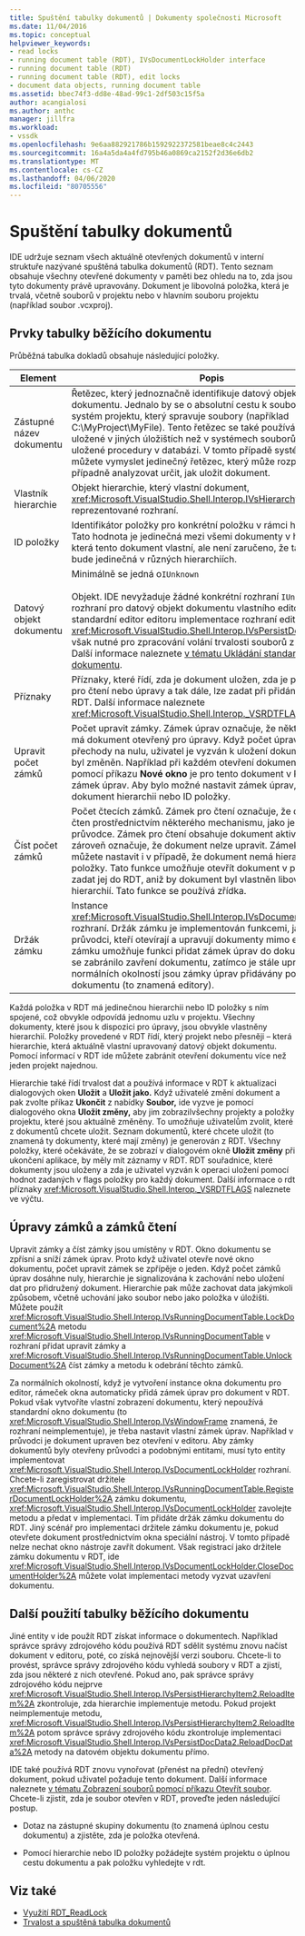 ```yaml
---
title: Spuštění tabulky dokumentů | Dokumenty společnosti Microsoft
ms.date: 11/04/2016
ms.topic: conceptual
helpviewer_keywords:
- read locks
- running document table (RDT), IVsDocumentLockHolder interface
- running document table (RDT)
- running document table (RDT), edit locks
- document data objects, running document table
ms.assetid: bbec74f3-dd8e-48ad-99c1-2df503c15f5a
author: acangialosi
ms.author: anthc
manager: jillfra
ms.workload:
- vssdk
ms.openlocfilehash: 9e6aa882921786b1592922372581beae8c4c2443
ms.sourcegitcommit: 16a4a5da4a4fd795b46a0869ca2152f2d36e6db2
ms.translationtype: MT
ms.contentlocale: cs-CZ
ms.lasthandoff: 04/06/2020
ms.locfileid: "80705556"
---
```

# <a name="running-document-table"></a>Spuštění tabulky dokumentů
IDE udržuje seznam všech aktuálně otevřených dokumentů v interní struktuře nazývané spuštěná tabulka dokumentů (RDT). Tento seznam obsahuje všechny otevřené dokumenty v paměti bez ohledu na to, zda jsou tyto dokumenty právě upravovány. Dokument je libovolná položka, která je trvalá, včetně souborů v projektu nebo v hlavním souboru projektu (například soubor .vcxproj).

## <a name="elements-of-the-running-document-table"></a>Prvky tabulky běžícího dokumentu
 Průběžná tabulka dokladů obsahuje následující položky.

|Element|Popis|
|-------------|-----------------|
|Zástupné název dokumentu|Řetězec, který jednoznačně identifikuje datový objekt dokumentu. Jednalo by se o absolutní cestu k souboru pro systém projektu, který spravuje soubory (například C:\MyProject\MyFile). Tento řetězec se také používá pro projekty uložené v jiných úložištích než v systémech souborů, jako jsou uložené procedury v databázi. V tomto případě systém projektu můžete vymyslet jedinečný řetězec, který může rozpoznat a případně analyzovat určit, jak uložit dokument.|
|Vlastník hierarchie|Objekt hierarchie, který vlastní dokument, <xref:Microsoft.VisualStudio.Shell.Interop.IVsHierarchy> reprezentované rozhraní.|
|ID položky|Identifikátor položky pro konkrétní položku v rámci hierarchie. Tato hodnota je jedinečná mezi všemi dokumenty v hierarchii, která tento dokument vlastní, ale není zaručeno, že tato hodnota bude jedinečná v různých hierarchiích.|
|Datový objekt dokumentu|Minimálně se jedná o`IUnknown`<br /><br /> Objekt. IDE nevyžaduje žádné konkrétní rozhraní `IUnknown` mimo rozhraní pro datový objekt dokumentu vlastního editoru. Pro standardní editor editoru implementace rozhraní editoru <xref:Microsoft.VisualStudio.Shell.Interop.IVsPersistDocData2> je však nutné pro zpracování volání trvalosti souborů z projektu. Další informace naleznete [v tématu Ukládání standardního dokumentu](../../extensibility/internals/saving-a-standard-document.md).|
|Příznaky|Příznaky, které řídí, zda je dokument uložen, zda je použit zámek pro čtení nebo úpravy a tak dále, lze zadat při přidání položek do RDT. Další informace naleznete <xref:Microsoft.VisualStudio.Shell.Interop._VSRDTFLAGS> ve výčtu.|
|Upravit počet zámků|Počet upravit zámky. Zámek úprav označuje, že některý editor má dokument otevřený pro úpravy. Když počet úprav zamkne přechody na nulu, uživatel je vyzván k uložení dokumentu, pokud byl změněn. Například při každém otevření dokumentu v editoru pomocí příkazu **Nové okno** je pro tento dokument v RDT přidán zámek úprav. Aby bylo možné nastavit zámek úprav, musí mít dokument hierarchii nebo ID položky.|
|Číst počet zámků|Počet čtecích zámků. Zámek pro čtení označuje, že dokument je čten prostřednictvím některého mechanismu, jako je například průvodce. Zámek pro čtení obsahuje dokument aktivní v RDT a zároveň označuje, že dokument nelze upravit. Zámek pro čtení můžete nastavit i v případě, že dokument nemá hierarchii nebo ID položky. Tato funkce umožňuje otevřít dokument v paměti a zadat jej do RDT, aniž by dokument byl vlastněn libovolnou hierarchií. Tato funkce se používá zřídka.|
|Držák zámku|Instance <xref:Microsoft.VisualStudio.Shell.Interop.IVsDocumentLockHolder> rozhraní. Držák zámku je implementován funkcemi, jako jsou průvodci, kteří otevírají a upravují dokumenty mimo editor. Držák zámku umožňuje funkci přidat zámek úprav do dokumentu, aby se zabránilo zavření dokumentu, zatímco je stále upravován. Za normálních okolností jsou zámky úprav přidávány pouze okny dokumentu (to znamená editory).|

 Každá položka v RDT má jedinečnou hierarchii nebo ID položky s ním spojené, což obvykle odpovídá jednomu uzlu v projektu. Všechny dokumenty, které jsou k dispozici pro úpravy, jsou obvykle vlastněny hierarchií. Položky provedené v RDT řídí, který projekt nebo přesněji – která hierarchie, která aktuálně vlastní upravovaný datový objekt dokumentu. Pomocí informací v RDT ide můžete zabránit otevření dokumentu více než jeden projekt najednou.

 Hierarchie také řídí trvalost dat a používá informace v RDT k aktualizaci dialogových oken **Uložit** a **Uložit jako.** Když uživatelé změní dokument a pak zvolte příkaz **Ukončit** z nabídky **Soubor,** ide vyzve je pomocí dialogového okna **Uložit změny,** aby jim zobrazilvšechny projekty a položky projektu, které jsou aktuálně změněny. To umožňuje uživatelům zvolit, které z dokumentů chcete uložit. Seznam dokumentů, které chcete uložit (to znamená ty dokumenty, které mají změny) je generován z RDT. Všechny položky, které očekáváte, že se zobrazí v dialogovém okně **Uložit změny** při ukončení aplikace, by měly mít záznamy v RDT. RDT souřadnice, které dokumenty jsou uloženy a zda je uživatel vyzván k operaci uložení pomocí hodnot zadaných v flags položky pro každý dokument. Další informace o rdt příznaky <xref:Microsoft.VisualStudio.Shell.Interop._VSRDTFLAGS> naleznete ve výčtu.

## <a name="edit-locks-and-read-locks"></a>Úpravy zámků a zámků čtení
 Upravit zámky a číst zámky jsou umístěny v RDT. Okno dokumentu se zpřísní a sníží zámek úprav. Proto když uživatel otevře nové okno dokumentu, počet upravit zámek se zpřípěje o jeden. Když počet zámků úprav dosáhne nuly, hierarchie je signalizována k zachování nebo uložení dat pro přidružený dokument. Hierarchie pak může zachovat data jakýmkoli způsobem, včetně uchování jako soubor nebo jako položka v úložišti. Můžete použít <xref:Microsoft.VisualStudio.Shell.Interop.IVsRunningDocumentTable.LockDocument%2A> metodu <xref:Microsoft.VisualStudio.Shell.Interop.IVsRunningDocumentTable> v rozhraní přidat upravit zámky a <xref:Microsoft.VisualStudio.Shell.Interop.IVsRunningDocumentTable.UnlockDocument%2A> číst zámky a metodu k odebrání těchto zámků.

 Za normálních okolností, když je vytvoření instance okna dokumentu pro editor, rámeček okna automaticky přidá zámek úprav pro dokument v RDT. Pokud však vytvoříte vlastní zobrazení dokumentu, který nepoužívá standardní okno dokumentu (to <xref:Microsoft.VisualStudio.Shell.Interop.IVsWindowFrame> znamená, že rozhraní neimplementuje), je třeba nastavit vlastní zámek úprav. Například v průvodci je dokument upraven bez otevření v editoru. Aby zámky dokumentů byly otevřeny průvodci a podobnými entitami, musí tyto entity implementovat <xref:Microsoft.VisualStudio.Shell.Interop.IVsDocumentLockHolder> rozhraní. Chcete-li zaregistrovat držitele <xref:Microsoft.VisualStudio.Shell.Interop.IVsRunningDocumentTable.RegisterDocumentLockHolder%2A> zámku dokumentu, <xref:Microsoft.VisualStudio.Shell.Interop.IVsDocumentLockHolder> zavolejte metodu a předat v implementaci. Tím přidáte držák zámku dokumentu do RDT. Jiný scénář pro implementaci držitele zámku dokumentu je, pokud otevřete dokument prostřednictvím okna speciální nástroj. V tomto případě nelze nechat okno nástroje zavřít dokument. Však registrací jako držitele zámku dokumentu v RDT, ide <xref:Microsoft.VisualStudio.Shell.Interop.IVsDocumentLockHolder.CloseDocumentHolder%2A> můžete volat implementaci metody vyzvat uzavření dokumentu.

## <a name="other-uses-of-the-running-document-table"></a>Další použití tabulky běžícího dokumentu
 Jiné entity v ide použít RDT získat informace o dokumentech. Například správce správy zdrojového kódu používá RDT sdělit systému znovu načíst dokument v editoru, poté, co získá nejnovější verzi souboru. Chcete-li to provést, správce správy zdrojového kódu vyhledá soubory v RDT a zjistí, zda jsou některé z nich otevřené. Pokud ano, pak správce správy zdrojového kódu nejprve <xref:Microsoft.VisualStudio.Shell.Interop.IVsPersistHierarchyItem2.ReloadItem%2A> zkontroluje, zda hierarchie implementuje metodu. Pokud projekt neimplementuje metodu, <xref:Microsoft.VisualStudio.Shell.Interop.IVsPersistHierarchyItem2.ReloadItem%2A> potom správce správy zdrojového kódu zkontroluje implementaci <xref:Microsoft.VisualStudio.Shell.Interop.IVsPersistDocData2.ReloadDocData%2A> metody na datovém objektu dokumentu přímo.

 IDE také používá RDT znovu vynořovat (přenést na přední) otevřený dokument, pokud uživatel požaduje tento dokument. Další informace naleznete [v tématu Zobrazení souborů pomocí příkazu Otevřít soubor](../../extensibility/internals/displaying-files-by-using-the-open-file-command.md). Chcete-li zjistit, zda je soubor otevřen v RDT, proveďte jeden následující postup.

- Dotaz na zástupné skupiny dokumentu (to znamená úplnou cestu dokumentu) a zjistěte, zda je položka otevřená.

- Pomocí hierarchie nebo ID položky požádejte systém projektu o úplnou cestu dokumentu a pak položku vyhledejte v rdt.

## <a name="see-also"></a>Viz také
- [Využití RDT_ReadLock](../../extensibility/internals/rdt-readlock-usage.md)
- [Trvalost a spuštěná tabulka dokumentů](../../extensibility/internals/persistence-and-the-running-document-table.md)
